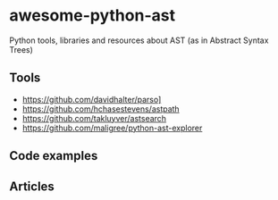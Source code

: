 # awesome-python-ast
Python tools, libraries and resources about AST (as in Abstract Syntax Trees)


## Tools
- https://github.com/davidhalter/parso]
- https://github.com/hchasestevens/astpath
- https://github.com/takluyver/astsearch
- https://github.com/maligree/python-ast-explorer

## Code examples

## Articles
